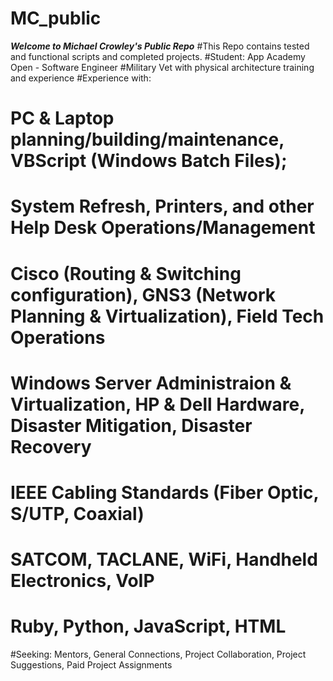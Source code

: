 # MC_public
***Welcome to Michael Crowley's Public Repo***
#This Repo contains tested and functional scripts and completed projects.
#Student: App Academy Open - Software Engineer
#Military Vet with physical architecture training and experience
#Experience with: 
# PC & Laptop planning/building/maintenance, VBScript (Windows Batch Files); 
# System Refresh, Printers, and other Help Desk Operations/Management
# Cisco (Routing & Switching configuration), GNS3 (Network Planning & Virtualization), Field Tech Operations
# Windows Server Administraion & Virtualization, HP & Dell Hardware, Disaster Mitigation, Disaster Recovery
# IEEE Cabling Standards (Fiber Optic, S/UTP, Coaxial)
# SATCOM, TACLANE, WiFi, Handheld Electronics, VoIP
# Ruby, Python, JavaScript, HTML
#Seeking: Mentors, General Connections, Project Collaboration, Project Suggestions, Paid Project Assignments
